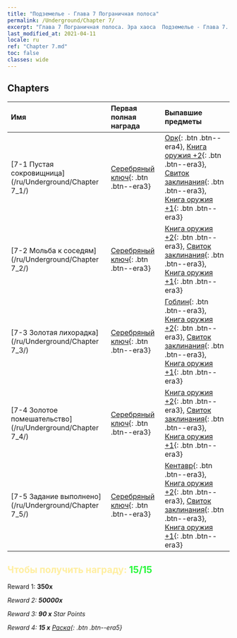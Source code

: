 ```yaml
---
title: "Подземелье - Глава 7 Пограничная полоса"
permalink: /Underground/Chapter 7/
excerpt: "Глава 7 Пограничная полоса. Эра хаоса  Подземелье - Глава 7. Пограничная полоса"
last_modified_at: 2021-04-11
locale: ru
ref: "Chapter 7.md"
toc: false
classes: wide
---
```


## Chapters

  | Имя |  Первая полная награда | Выпавшие предметы |
  |:------------|:------------|:------------| 
  | [7-1 Пустая сокровищница](/ru/Underground/Chapter 7_1/) | [Серебряный ключ](/ru/Items/con_693/){: .btn .btn--era3} | [Орк](/ru/Items/unt_219/){: .btn .btn--era4}, [Книга оружия +2](/ru/Items/mat_32/){: .btn .btn--era3}, [Свиток заклинания](/ru/Items/con_694/){: .btn .btn--era3}, [Книга оружия +1](/ru/Items/mat_25/){: .btn .btn--era3} |
  | [7-2 Мольба к соседям](/ru/Underground/Chapter 7_2/) | [Серебряный ключ](/ru/Items/con_693/){: .btn .btn--era3} | [Книга оружия +2](/ru/Items/mat_32/){: .btn .btn--era3}, [Свиток заклинания](/ru/Items/con_694/){: .btn .btn--era3}, [Книга оружия +1](/ru/Items/mat_25/){: .btn .btn--era3} |
  | [7-3 Золотая лихорадка](/ru/Underground/Chapter 7_3/) | [Серебряный ключ](/ru/Items/con_693/){: .btn .btn--era3} | [Гоблин](/ru/Items/unt_217/){: .btn .btn--era3}, [Книга оружия +2](/ru/Items/mat_32/){: .btn .btn--era3}, [Свиток заклинания](/ru/Items/con_694/){: .btn .btn--era3}, [Книга оружия +1](/ru/Items/mat_25/){: .btn .btn--era3} |
  | [7-4 Золотое помешательство](/ru/Underground/Chapter 7_4/) | [Серебряный ключ](/ru/Items/con_693/){: .btn .btn--era3} | [Книга оружия +2](/ru/Items/mat_32/){: .btn .btn--era3}, [Свиток заклинания](/ru/Items/con_694/){: .btn .btn--era3}, [Книга оружия +1](/ru/Items/mat_25/){: .btn .btn--era3} |
  | [7-5 Задание выполнено](/ru/Underground/Chapter 7_5/) | [Серебряный ключ](/ru/Items/con_693/){: .btn .btn--era3} | [Кентавр](/ru/Items/unt_199/){: .btn .btn--era3}, [Книга оружия +2](/ru/Items/mat_32/){: .btn .btn--era3}, [Свиток заклинания](/ru/Items/con_694/){: .btn .btn--era3}, [Книга оружия +1](/ru/Items/mat_25/){: .btn .btn--era3} |


## <span style="color: #ffeea0">Чтобы получить награду: </span><span style="color: #27f73a">15/15</span>

 Reward 1:  **350x** <i class="fas fa-gem"/>

 Reward 2:  **50000x** <i class="fas fa-coins"/>

 Reward 3: **90 x** Star Points

 Reward 4: **15 x** [Раска](/ru/Items/her_384/){: .btn .btn--era5}

